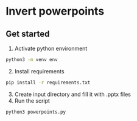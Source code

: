 # Invert powerpoints

## Get started

1. Activate python environment
```bash
python3 -m venv env
```

2. Install requirements
```bash
pip install -r requirements.txt
```

3. Create input directory and fill it with .pptx files
4. Run the script
```
python3 powerpoints.py
```


